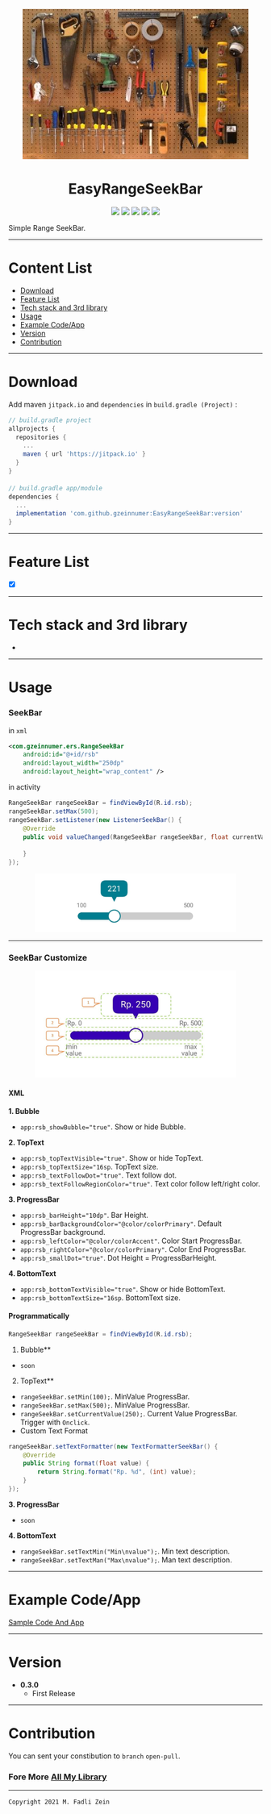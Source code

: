 
<p align="center">
  <img src="https://github.com/gzeinnumer/MyLibUtils/blob/master/preview/bg.jpg"/>
</p>

<h1 align="center">
    EasyRangeSeekBar
</h1>

<p align="center">
    <a><img src="https://img.shields.io/badge/Version-1.0.0-brightgreen.svg?style=flat"></a>
    <a><img src="https://img.shields.io/badge/ID-gzeinnumer-blue.svg?style=flat"></a>
    <a><img src="https://img.shields.io/badge/Java-Suport-green?logo=java&style=flat"></a>
    <a><img src="https://img.shields.io/badge/kotlin-Suport-green?logo=kotlin&style=flat"></a>
    <a href="https://github.com/gzeinnumer"><img src="https://img.shields.io/github/followers/gzeinnumer?label=follow&style=social"></a>
    <br>
    <p>Simple Range SeekBar.</p>
</p>

---
# Content List
* [Download](#download)
* [Feature List](#feature-list)
* [Tech stack and 3rd library](#tech-stack-and-3rd-library)
* [Usage](#usage)
* [Example Code/App](#example-codeapp)
* [Version](#version)
* [Contribution](#contribution)

---
# Download
Add maven `jitpack.io` and `dependencies` in `build.gradle (Project)` :
```gradle
// build.gradle project
allprojects {
  repositories {
    ...
    maven { url 'https://jitpack.io' }
  }
}

// build.gradle app/module
dependencies {
  ...
  implementation 'com.github.gzeinnumer:EasyRangeSeekBar:version'
}
```

---
# Feature List
- [x] []()

---
# Tech stack and 3rd library
- []()

---
# Usage

### **SeekBar**
in `xml`
```xml
<com.gzeinnumer.ers.RangeSeekBar
    android:id="@+id/rsb"
    android:layout_width="250dp"
    android:layout_height="wrap_content" />
```
in activity
```java
RangeSeekBar rangeSeekBar = findViewById(R.id.rsb);
rangeSeekBar.setMax(500);
rangeSeekBar.setListener(new ListenerSeekBar() {
    @Override
    public void valueChanged(RangeSeekBar rangeSeekBar, float currentValue) {

    }
});
```
<p align="center">
  <img src="https://github.com/gzeinnumer/EasyRangeSeekBar/blob/remove-step-v2/preview/example4.jpg" width="400"/>
</p>

---

### **SeekBar Customize**

<p align="center">
  <img src="https://github.com/gzeinnumer/EasyRangeSeekBar/blob/remove-step-v2/preview/example3.jpg" width="400"/>
</p>

#### XML

**1. Bubble**
- `app:rsb_showBubble="true"`. Show or hide Bubble.

**2. TopText**
- `app:rsb_topTextVisible="true"`. Show or hide TopText.
- `app:rsb_topTextSize="16sp`. TopText size.
- `app:rsb_textFollowDot="true"`. Text follow dot.
- `app:rsb_textFollowRegionColor="true"`. Text color follow left/right color.

**3. ProgressBar**
- `app:rsb_barHeight="10dp"`. Bar Height.
- `app:rsb_barBackgroundColor="@color/colorPrimary"`. Default ProgressBar background.
- `app:rsb_leftColor="@color/colorAccent"`. Color Start ProgressBar.
- `app:rsb_rightColor="@color/colorPrimary"`. Color End ProgressBar.
- `app:rsb_smallDot="true"`. Dot Height = ProgressBarHeight.

**4. BottomText**
- `app:rsb_bottomTextVisible="true"`. Show or hide BottomText.
- `app:rsb_bottomTextSize="16sp`. BottomText size.

#### Programmatically

```java
RangeSeekBar rangeSeekBar = findViewById(R.id.rsb);
```

1. Bubble**
- `soon`

2. TopText**
- `rangeSeekBar.setMin(100);`. MinValue ProgressBar.
- `rangeSeekBar.setMax(500);`. MinValue ProgressBar.
- `rangeSeekBar.setCurrentValue(250);`. Current Value ProgressBar. Trigger with `Onclick`.
- Custom Text Format
```java
rangeSeekBar.setTextFormatter(new TextFormatterSeekBar() {
    @Override
    public String format(float value) {
        return String.format("Rp. %d", (int) value);
    }
});
```

**3. ProgressBar**
- `soon`

**4. BottomText**
- `rangeSeekBar.setTextMin("Min\nvalue");`. Min text description.
- `rangeSeekBar.setTextMan("Max\nvalue");`. Man text description.

---
# Example Code/App

[]()

[Sample Code And App](https://github.com/gzeinnumer/Example)

---
# Version
- **0.3.0**
  - First Release

---
# Contribution
You can sent your constibution to `branch` `open-pull`.

### Fore More [All My Library](https://github.com/gzeinnumer#my-library-list)

---

```
Copyright 2021 M. Fadli Zein
```
